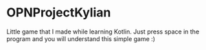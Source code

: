 # OPNProjectKylian

Little game that I made while learning Kotlin. Just press space in the program and you will understand this simple game :)
